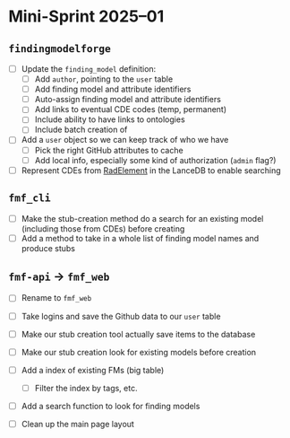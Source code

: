 # Mini-Sprint 2025–01

## `findingmodelforge`

- [ ] Update the `finding_model` definition:
  - [ ] Add `author`, pointing to the `user` table
  - [ ] Add finding model and attribute identifiers
  - [ ] Auto-assign finding model and attribute identifiers
  - [ ] Add links to eventual CDE codes (temp, permanent)
  - [ ] Include ability to have links to ontologies
  - [ ] Include batch creation of 
- [ ] Add a `user` object so we can keep track of who we have
  - [ ] Pick the right GitHub attributes to cache
  - [ ] Add local info, especially some kind of authorization (`admin` flag?)
- [ ] Represent CDEs from [RadElement](https://radelement.org) in the LanceDB to enable searching

## `fmf_cli`

- [ ] Make the stub-creation method do a search for an existing model (including those from CDEs) before creating
- [ ] Add a method to take in a whole list of finding model names and produce stubs

## `fmf-api` → `fmf_web`

- [ ] Rename to `fmf_web`
- [ ] Take logins and save the Github data to our `user` table
- [ ] Make our stub creation tool actually save items to the database
- [ ] Make our stub creation look for existing models before creation
- [ ] Add a index of existing FMs (big table)
  - [ ] Filter the index by tags, etc.
- [ ] Add a search function to look for finding models
- [ ] Clean up the main page layout

